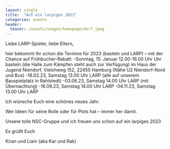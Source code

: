 ```yaml
---
layout: single
title:  "Auf ein larpiges 2023"
categories: events
header:
  teaser: /assets/images/homepage/dorf.jpeg
---
```


Liebe LARP-Spieler, liebe Eltern,

hier bekommt Ihr schon die Termine für 2023 (basteln und LARP) – mit der Chance auf Frühbucher-Rabatt:
-Sonntag, 15. Januar 12.00-16.00 Uhr Uhr basteln (die Halle zum Kämpfen steht auch zur Verfügung) im Haus der Jugend Niendorf, Vielohweg 152, 22455 Hamburg (Nähe U2 Niendorf-Nord und Bus)
-18.02.23, Samstag 13.00 Uhr LARP (alle auf unserem Bauspielplatz in Rahlstedt)
-03.06.23, Samstag 14.00 Uhr LARP (mit Übernachtung)
-16.09.23, Samstag 14.00 Uhr LARP
-04.11.23, Samstag 13.00 Uhr LARP

Ich wünsche Euch eine schönes neues Jahr.

Wer Ideen für seine Rolle oder für Plots hat – immer her damit.

Unsere tolle NSC-Gruppe und ich freuen uns schon auf ein larpiges 2023

Es grüßt Euch

Kiran und Liam              (aka Kar und Rak)

